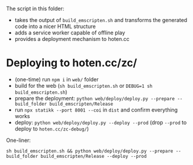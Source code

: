 The script in this folder:

- takes the output of `build_emscripten.sh` and transforms the generated code into a nicer HTML structure
- adds a service worker capable of offline play
- provides a deployment mechanism to hoten.cc

# Deploying to hoten.cc/zc/

- (one-time) run `npm i` in `web/` folder
- build for the web (`sh build_emscripten.sh` or `DEBUG=1 sh build_emscripten.sh`)
- prepare the deployment: `python web/deploy/deploy.py --prepare --build_folder build_emscripten/Release`
- run `npx statikk --port 8001 --coi` in `dist` and confirm everything works
- deploy: `python web/deploy/deploy.py --deploy --prod` (drop `--prod` to deploy to `hoten.cc/zc-debug/`)

One-liner:

```
sh build_emscripten.sh && python web/deploy/deploy.py --prepare --build_folder build_emscripten/Release --deploy --prod
```